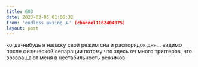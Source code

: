 ```yaml
---
title: 603
date: 2023-03-05 01:06:32
from: 'endless шизing ⍼' (channel1162404975)
layout: post
---
```


когда-нибудь я налажу свой режим сна и распорядок дня... видимо после физической сепарации потому что здесь оч много триггеров, что возвращают меня в нестабильность режимов

